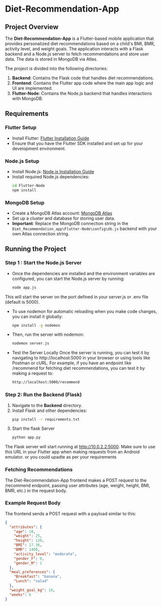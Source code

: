 # Diet-Recommendation-App

## Project Overview
The **Diet-Recommendation-App** is a Flutter-based mobile application that provides personalized diet recommendations based on a child's BMI, BMR, activity level, and weight goals. The application interacts with a Flask backend and a Node.js server to fetch recommendations and store user data. The data is stored in MongoDB via Atlas.

The project is divided into the following directories:

1. **Backend**: Contains the Flask code that handles diet recommendations.
2. **Frontend**: Contains the Flutter app code where the main app logic and UI are implemented.
3. **Flutter-Node**: Contains the Node.js backend that handles interactions with MongoDB.

## Requirements

### Flutter Setup
- Install Flutter: [Flutter Installation Guide](https://flutter.dev/docs/get-started/install)
- Ensure that you have the Flutter SDK installed and set up for your development environment.

### Node.js Setup
- Install Node.js: [Node.js Installation Guide](https://nodejs.org/en/download/)
- Install required Node.js dependencies:
  ```bash
  cd Flutter-Node
  npm install
### MongoDB Setup
- Create a MongoDB Atlas account: [MongoDB Atlas](https://www.mongodb.com/cloud/atlas)
- Set up a cluster and database for storing user data.
- **Important**: Replace the MongoDB connection string in the `Diet_Recommendation_app\Flutter-Node\config\db.js` backend with your own Atlas connection string.


## Running the Project
### Step 1 : Start the Node.js Server
- Once the dependencies are installed and the environment variables are configured, you can start the Node.js server by running:
  ```bash
  node app.js

This will start the server on the port defined in your server.js or .env file (default is 5000).

- To use nodemon for automatic reloading when you make code changes, you can install it globally:

  ```bash
  npm install -g nodemon
- Then, run the server with nodemon:
  ```bash
  nodemon server.js
  
- Test the Server Locally
Once the server is running, you can test it by navigating to http://localhost:5000 in your browser or using tools like Postman or cURL. For example, if you have an endpoint like /recommend for fetching diet recommendations, you can test it by making a request to:

  ```bash
  http://localhost:5000/recommend
  
### Step 2: Run the Backend (Flask)
1. Navigate to the **Backend** directory.
2. Install Flask and other dependencies:
   ```bash
   pip install -r requirements.txt
3. Start the flask Server
   ```bash
   python app.py
The Flask server will start running at http://10.0.2.2:5000. Make sure to use this URL in your Flutter app when making requests from an Android emulator. or you could upadte as per your requirements
   
### Fetching Recommendations
The Diet-Recommendation-App frontend makes a POST request to the /recommend endpoint, passing user attributes (age, weight, height, BMI, BMR, etc.) in the request body.

### Example Request Body
The frontend sends a POST request with a payload similar to this:

```json
{
  "attributes": {
    "age": 10,
    "weight": 25,
    "height": 120,
    "BMI": 17.36,
    "BMR": 1400,
    "activity_level": "moderate",
    "gender_F": 0,
    "gender_M": 1
  },
  "meal_preferences": {
    "Breakfast": "banana",
    "Lunch": "salad"
  },
  "weight_goal_kg": 10,
  "weeks": 6
}



